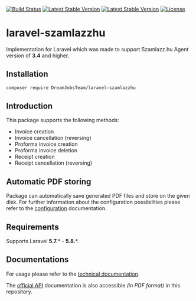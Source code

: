 [![Build Status](https://travis-ci.com/SzuniSOFT/laravel-szamlazzhu.svg?branch=master)](https://travis-ci.com/SzuniSOFT/laravel-szamlazzhu)
[![Latest Stable Version](https://poser.pugx.org/szunisoft/laravel-szamlazzhu/version)](https://packagist.org/packages/szunisoft/laravel-szamlazzhu)
[![Latest Stable Version](https://poser.pugx.org/szunisoft/laravel-szamlazzhu/downloads)](https://packagist.org/packages/szunisoft/laravel-szamlazzhu)
[![License](https://poser.pugx.org/szunisoft/laravel-szamlazzhu/license)](https://packagist.org/packages/szunisoft/laravel-szamlazzhu)

# laravel-szamlazzhu
Implementation for Laravel which was made to support Szamlazz.hu Agent version of **3.4** and higher.

## Installation
```bash
composer require DreamJobsTeam/laravel-szamlazzhu
```

## Introduction
This package supports the following methods:
- Invoice creation
- Invoice cancellation (reversing)
- Proforma invoice creation
- Proforma invoice deletion
- Receipt creation
- Receipt cancellation (reversing)

## Automatic PDF storing
Package can automatically save generated PDF files and store on the given disk. For further information about the configuration possibilities please refer to the [configuration](doc/technical/config.md) documentation.

## Requirements
Supports Laravel **5.7.*** - **5.8.***.

## Documentations
For usage please refer to the [technical documentation](doc/technical/documentation.md).

The [official API](doc/official/Technical_Documentation_invoicing.pdf) documentation is also accessible _(in PDF format)_ in this repository.
